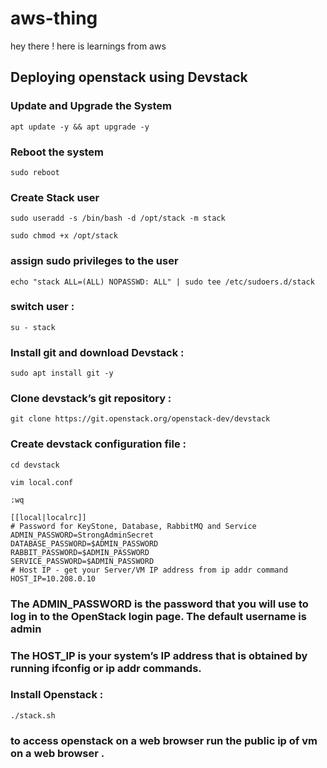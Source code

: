 # aws-thing
hey there ! here is learnings from aws
## Deploying openstack using Devstack 
### Update and Upgrade the System
```
apt update -y && apt upgrade -y
```
### Reboot the system
```
sudo reboot
```
### Create Stack user
```
sudo useradd -s /bin/bash -d /opt/stack -m stack
```
```
sudo chmod +x /opt/stack
```
### assign sudo privileges to the user
```
echo "stack ALL=(ALL) NOPASSWD: ALL" | sudo tee /etc/sudoers.d/stack
```
### switch user :
```
su - stack
```
### Install git and download Devstack :
```
sudo apt install git -y
```
### Clone devstack’s git repository :
```
git clone https://git.openstack.org/openstack-dev/devstack
```
### Create devstack configuration file :
```
cd devstack
```
```
vim local.conf
```
```
:wq
```
```
[[local|localrc]]
# Password for KeyStone, Database, RabbitMQ and Service
ADMIN_PASSWORD=StrongAdminSecret
DATABASE_PASSWORD=$ADMIN_PASSWORD
RABBIT_PASSWORD=$ADMIN_PASSWORD
SERVICE_PASSWORD=$ADMIN_PASSWORD
# Host IP - get your Server/VM IP address from ip addr command
HOST_IP=10.208.0.10
```
### The ADMIN_PASSWORD is the password that you will use to log in to the OpenStack login page. The default username is admin
### The HOST_IP is your system’s IP address that is obtained by running ifconfig or ip addr commands.
### Install Openstack :
```
./stack.sh
```
### to access openstack on a web browser run the public ip of vm on a web browser .
